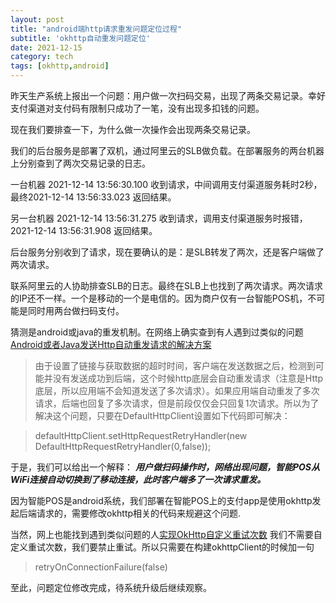 ```yaml
---
layout: post
title: "android端http请求重发问题定位过程"
subtitle: 'okhttp自动重发问题定位'
date: 2021-12-15
category: tech
tags: [okhttp,android]
---
```


昨天生产系统上报出一个问题：用户做一次扫码交易，出现了两条交易记录。幸好支付渠道对支付码有限制只成功了一笔，没有出现多扣钱的问题。

现在我们要排查一下，为什么做一次操作会出现两条交易记录。

我们的后台服务是部署了双机，通过阿里云的SLB做负载。在部署服务的两台机器上分别查到了两次交易记录的日志。

一台机器 2021-12-14 13:56:30.100 收到请求，中间调用支付渠道服务耗时2秒，最终2021-12-14 13:56:33.023 返回结果。

另一台机器 2021-12-14 13:56:31.275 收到请求，调用支付渠道服务时报错，2021-12-14 13:56:31.908 返回结果。

后台服务分别收到了请求，现在要确认的是：是SLB转发了两次，还是客户端做了两次请求。

联系阿里云的人协助排查SLB的日志。最终在SLB上也找到了两次请求。两次请求的IP还不一样。一个是移动的一个是电信的。因为商户仅有一台智能POS机，不可能是同时用两台做扫码支付。

猜测是android或java的重发机制。在网络上确实查到有人遇到过类似的问题[Android或者Java发送Http自动重发请求的解决方案](https://blog.csdn.net/ljz2009y/article/details/24384909?locationNum=13&fps=1)

> 由于设置了链接与获取数据的超时时间，客户端在发送数据之后，检测到可能并没有发送成功到后端，这个时候http底层会自动重发请求（注意是Http底层，所以应用端不会知道发送了多次请求）。如果应用端自动重发了多次请求，后端也回复了多次请求，但是前段仅仅会只回复1次请求。所以为了解决这个问题，只要在DefaultHttpClient设置如下代码即可解决：

> defaultHttpClient.setHttpRequestRetryHandler(new DefaultHttpRequestRetryHandler(0,false));

于是，我们可以给出一个解释：
***用户做扫码操作时，网络出现问题，智能POS从WiFi连接自动切换到了移动连接，此时客户端多了一次请求重发。***

因为智能POS是android系统，我们部署在智能POS上的支付app是使用okhttp发起后端请求的，需要修改okhttp相关的代码来规避这个问题.

当然，网上也能找到遇到类似问题的人[实现OkHttp自定义重试次数](https://blog.csdn.net/qq_18244417/article/details/111244263?spm=1001.2101.3001.6650.1&utm_medium=distribute.pc_relevant.none-task-blog-2%7Edefault%7ECTRLIST%7Edefault-1.no_search_link&depth_1-utm_source=distribute.pc_relevant.n)
我们不需要自定义重试次数，我们要禁止重试。所以只需要在构建okhttpClient的时候加一句

>  retryOnConnectionFailure(false)

至此，问题定位修改完成，待系统升级后继续观察。